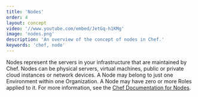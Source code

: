 ```yaml
---
title: 'Nodes'
order: 4
layout: concept
video: '//www.youtube.com/embed/JetGq-h1KMg'
image: 'nodes.png'
description: 'An overview of the concept of nodes in Chef.'
keywords: 'chef, node'
---
```


Nodes represent the servers in your infrastructure that are maintained by Chef. Nodes can be physical servers, virtual machines, public or private cloud instances or network devices. A Node may belong to just one Environment within one Organization. A Node may have zero or more Roles applied to it. For more information, see the [Chef Documentation for Nodes](http://docs.opscode.com/chef_overview_nodes.html).